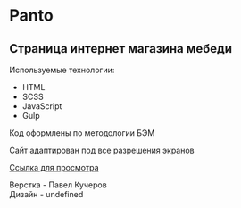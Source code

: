 # Panto
## Страница интернет магазина мебеди

Используемые технологии:
* HTML
* SCSS
* JavaScript
* Gulp

Код оформлены по методологии БЭМ

Сайт адаптирован под все разрешения экранов

[Ссылка для просмотра](https://devkucherov.github.io/panto/)

Верстка - Павел Кучеров  
Дизайн - undefined